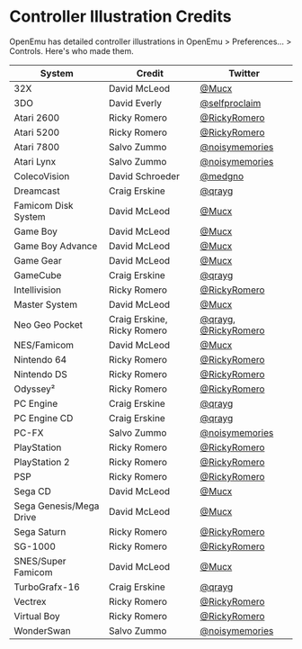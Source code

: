 # Controller Illustration Credits

OpenEmu has detailed controller illustrations in OpenEmu > Preferences… > Controls. Here's who made them.

|System                 |Credit                     |Twitter                                     |
|-----------------------|---------------------------|--------------------------------------------|
|32X                    |David McLeod               |[@Mucx][Mucx]                               |
|3DO                    |David Everly               |[@selfproclaim][selfproclaim]               |
|Atari 2600             |Ricky Romero               |[@RickyRomero][RickyRomero]                 |
|Atari 5200             |Ricky Romero               |[@RickyRomero][RickyRomero]                 |
|Atari 7800             |Salvo Zummo                |[@noisymemories][noisymemories]             |
|Atari Lynx             |Salvo Zummo                |[@noisymemories][noisymemories]             |
|ColecoVision           |David Schroeder            |[@medgno][medgno]                           |
|Dreamcast              |Craig Erskine              |[@qrayg][qrayg]                             |
|Famicom Disk System    |David McLeod               |[@Mucx][Mucx]                               |
|Game Boy               |David McLeod               |[@Mucx][Mucx]                               |
|Game Boy Advance       |David McLeod               |[@Mucx][Mucx]                               |
|Game Gear              |David McLeod               |[@Mucx][Mucx]                               |
|GameCube               |Craig Erskine              |[@qrayg][qrayg]                             |
|Intellivision          |Ricky Romero               |[@RickyRomero][RickyRomero]                 |
|Master System          |David McLeod               |[@Mucx][Mucx]                               |
|Neo Geo Pocket         |Craig Erskine, Ricky Romero|[@qrayg][qrayg], [@RickyRomero][RickyRomero]|
|NES/Famicom            |David McLeod               |[@Mucx][Mucx]                               |
|Nintendo 64            |Ricky Romero               |[@RickyRomero][RickyRomero]                 |
|Nintendo DS            |Ricky Romero               |[@RickyRomero][RickyRomero]                 |
|Odyssey²               |Ricky Romero               |[@RickyRomero][RickyRomero]                 |
|PC Engine              |Craig Erskine              |[@qrayg][qrayg]                             |
|PC Engine CD           |Craig Erskine              |[@qrayg][qrayg]                             |
|PC-FX                  |Salvo Zummo                |[@noisymemories][noisymemories]             |
|PlayStation            |Ricky Romero               |[@RickyRomero][RickyRomero]                 |
|PlayStation 2          |Ricky Romero               |[@RickyRomero][RickyRomero]                 |
|PSP                    |Ricky Romero               |[@RickyRomero][RickyRomero]                 |
|Sega CD                |David McLeod               |[@Mucx][Mucx]                               |
|Sega Genesis/Mega Drive|David McLeod               |[@Mucx][Mucx]                               |
|Sega Saturn            |Ricky Romero               |[@RickyRomero][RickyRomero]                 |
|SG-1000                |Ricky Romero               |[@RickyRomero][RickyRomero]                 |
|SNES/Super Famicom     |David McLeod               |[@Mucx][Mucx]                               |
|TurboGrafx-16          |Craig Erskine              |[@qrayg][qrayg]                             |
|Vectrex                |Ricky Romero               |[@RickyRomero][RickyRomero]                 |
|Virtual Boy            |Ricky Romero               |[@RickyRomero][RickyRomero]                 |
|WonderSwan             |Salvo Zummo                |[@noisymemories][noisymemories]             |



[medgno]: https://twitter.com/medgno/
[Mucx]: https://twitter.com/Mucx/
[noisymemories]: https://twitter.com/noisymemories/
[qrayg]: https://twitter.com/qrayg/
[RickyRomero]: https://twitter.com/RickyRomero/
[selfproclaim]: https://twitter.com/selfproclaim/
